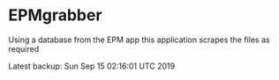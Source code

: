 # EPMgrabber
Using a database from the EPM app this application scrapes the files as required


Latest backup: Sun Sep 15 02:16:01 UTC 2019
